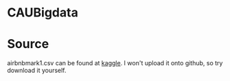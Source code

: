 # CAUBigdata

# Source
airbnbmark1.csv can be found at [kaggle](https://www.kaggle.com/datasets/tharunponnaganti/airbnb-new-york-city-with-106-features).
I won't upload it onto github, so try download it yourself.
